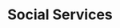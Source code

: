 ---
# Page title
title: Social Services
# Page type 
type: landing

sections:
  - block: markdown
    id: section-1
    content:
      title: 'Personal Mission and Philosophy'
      subtitle: ''
      text: |-
        **Freedom Through Truth For Service**—originally the motto of Yenching University, and now the guiding principle behind my dedication to social welfare.

        As a demographer and an advocate for public service, I firmly believe every individual’s life journey deserves attention. Over the years, I have employed personal volunteering, big data analysis, and empirical research to illuminate social inequalities and structural imbalances. Collaborating with various nonprofit organizations and community groups, I strive to promote inclusive social support and educational initiatives, with special focus on youth, women, older adults, and individuals with disabilities.

        I am convinced that only by merging data-driven insights with genuine compassion can we truly provide effective assistance to vulnerable populations. I look forward to working alongside like-minded partners to ensure those in need receive the support they deserve. If you are interested in these projects or wish to get involved, please feel free to reach out at any time.

        个人使命与理念
        因真理，得自由，以服务（Freedom Through Truth For Service）。这是原燕京大学的校训，更是我致力于社会公益服务的座右铭。
        作为一名人口学家，也是一位社会公益的践行者，我深信每个人的生命轨迹都值得被关注。多年来，我通过个人服务、大数据分析与实证研究，致力于揭示社会不平等和社会结构失衡的问题，并与各类公益组织和社区团体通力合作，推动面向所有群体的社会支持与教育项目，特别关注青少年、女性、老年人口及残疾群体。
        我相信，唯有将数据与人文关怀相结合，才能真正实现对弱势群体的精准帮助。我也期待与更多志同道合的伙伴携手，让那些亟需关注的人群获得应有的支持。如果您对相关项目感兴趣，或希望一起参与，欢迎随时与我联系。

  - block: markdown
    id: section-2
    content:
      title: 'Primary Areas of Service'
      subtitle: ''
      text: |-
        - Comprehensive population health covering the entire life cycle (from womb to tomb), including sexual and reproductive health, chronic disease management, and mental well-being
        - Health big data analysis and evidence-based policy recommendations
        - Social support and policy development for impoverished women and older adults
        - Equitable distribution of educational resources for children and adolescents
        - Environmental issues, public health, and research on key health indicators
        - Policy and project evaluation
        - Advancement and innovation in quantitative research methods within the social sciences

        **主要服务领域**
        - 全人口健康（从子宫到坟墓），包括性与生殖健康、慢性病、精神健康等
        - 健康大数据分析及政策建议
        - 贫困女性与老年人口的社会支持与政策
        - 儿童与青少年的教育资源分配
        - 环境、公共卫生、健康指标研究
        - 政策评估与项目评估
        - 定量研究方法在社会科学中的推进与创新

  - block: markdown
    id: section-3
    content:
      title: 'Specific Projects and Initiatives'
      subtitle: ''
      text: |-
        Representative Project: [Cuntong Educational Consulting（存同教育咨询）](https://mp.weixin.qq.com/s/gYC2RpYwjsfqYL-aPLD16g?token=1909586593&lang=zh_CN)

        As a supervising instructor, I devote my efforts to guiding an innovative, student-led entrepreneurial project called Cuntong Educational Consulting (with a current university student serving as the legal representative). This project provides a range of services to the general public, including sexual and reproductive health advice, life planning guidance, and empirical research consulting—all of which I personally oversee. In addition, I offer free sexual and reproductive health and life planning consultations to financially disadvantaged students.

        For updates and more information, feel free to follow our WeChat Account: Cuntong Educational Consulting (存同教育咨询).

        **具体项目与活动案例**

        代表性项目：存同教育咨询

        作为指导教师，倾力倾情指导在校大学生主持的创新创业项目“存同教育咨询”（法人代表为在校大学生），向全社会开展性与生殖健康、人生规划及实证研究咨询等服务，并由我全部承担咨询服务工作。同时，为在校贫困学生提供性与生殖健康、人生规划咨询的免费服务。

        欢迎关注微信公众号：存同教育咨询

        ![screen reader text](https://cuntongwang.github.io/services/WeChat_QR_Code.jpg "")
---